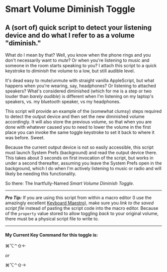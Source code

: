 # Smart Volume Diminish Toggle
## A (sort of) quick script to detect your listening device and do what I refer to as a volume "diminish."
What do I mean by that? Well, you know when the phone rings and you don't necessarily want to *mute*? Or when you're listening to music and someone in the room starts speaking to you? I attach this script to a quick keystroke to *diminish* the volume to a low, but still audible level.

It's dead easy to mute/unmute with straight vanilla AppleScript, but what happens when you're wearing, say, headphones? Or listening to attached speakers? What's considered diminished (which for me is a step or two louder than *barely audible*) is different when I'm listening on my laptop's speakers, vs. my bluetooth speaker, vs my headphones.

This script will provide an example of the (somewhat clumsy) steps required to detect the output device and then set the new diminished volume accordingly. It will also store the previous volume, so that when you are done with whatever caused you to need to lower the volume in the first place you can invoke the same toggle keystroke to set it back to where it was before. Sweet.

Because the current output device is not so easily accessible, this script must launch System Prefs (background) and read the output device there. This takes about 3 seconds on first invocation of the script, but works in under a second thereafter, assuming you leave the System Prefs open in the background, which I do when I'm actively listening to music or radio and will likely be needing this functionality.

So there: The Inartfully-Named *Smart Volume Diminish Toggle.*

---
***Pro Tip:*** If you are using this script from within a macro editor (I use the amazingly excellent [Keyboard Maestro](http://www.keyboardmaestro.com/ "Keyboard Maestro 6.4.6: Work Faster with Macros for Mac OS X")), make sure you *link to the saved script file* instead of pasting the script code into the macro editor. Because of the `property` value stored to allow toggling *back* to your original volume, there must be a physical script file to write to.

---
#### My Current Key Command for this toggle is:

&#x2318;&#x2325;&#x2303;&#x21E7;&larr;

*or*

&#x2318;&#x2325;&#x2303;&#x21E7;&rarr;